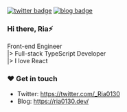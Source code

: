 [![twitter badge](https://img.shields.io/badge/twitter-__Ria0130-1da1f2?style=flat-square&logo=twitter)](https://twitter.com/_Ria0130) [![blog badge](https://img.shields.io/badge/blog-ria0130.dev-1f425f?style=flat-square)](https://po3rin.com)

### Hi there, Ria⚡
Front-end Engineer  
|> Full-stack TypeScript Developer  
|> I love React

### ❤️ Get in touch

* Twitter: https://twitter.com/_Ria0130
* Blog: https://ria0130.dev/
